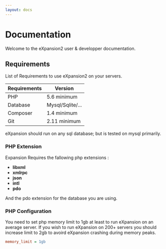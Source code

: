 ```yaml
---
layout: docs
---
```


# Documentation

Welcome to the eXpansion2 user & developper documentation. 

## Requirements

List of Requirements to use eXpansion2 on your servers.


| **Requirements** | **Version**      | 
|------------------|------------------|
| PHP              | 5.6 minimum      |
| Database         | Mysql/Sqlite/... |
| Composer         | 1.4 minimum      |
| Git              | 2.11 minimum     |

eXpansion should run on any sql database; but is tested on mysql primarily.

### PHP Extension

Expansion Requires the fallowing php extensions : 

* **libxml**
* **xmlrpc**
* **json**
* **intl**
* **pdo**

And the pdo extension for the database you are using.

### PHP Configuration

You need to set php memory limit to 1gb at least to run eXpansion on an average server. 
If you wish to run eXpansion on 200+ servers you should increase limit to 2gb to avoird eXpansion crashing during memory peaks.

````ini
memory_limit = 1gb
````
